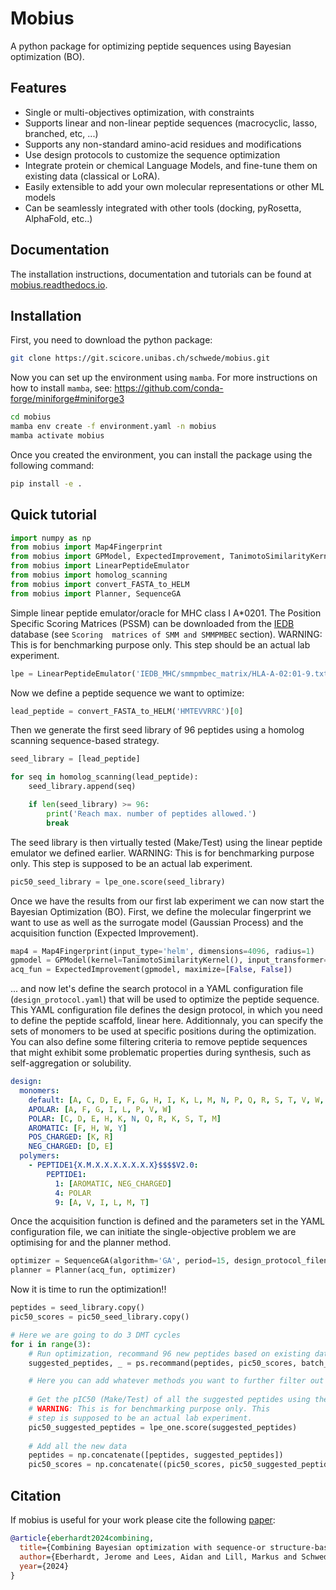 # Mobius

A python package for optimizing peptide sequences using Bayesian optimization (BO).

## Features

- Single or multi-objectives optimization, with constraints
- Supports linear and non-linear peptide sequences (macrocyclic, lasso, branched, etc, ...)
- Supports any non-standard amino-acid residues and modifications
- Use design protocols to customize the sequence optimization
- Integrate protein or chemical Language Models, and fine-tune them on existing data (classical or LoRA).
- Easily extensible to add your own molecular representations or other ML models
- Can be seamlessly integrated with other tools (docking, pyRosetta, AlphaFold, etc..)

## Documentation

The installation instructions, documentation and tutorials can be found at [mobius.readthedocs.io](https://mobius.readthedocs.io/en/latest/about.html).

## Installation

First, you need to download the python package:
```bash
git clone https://git.scicore.unibas.ch/schwede/mobius.git
```

Now you can set up the environment using `mamba`. For more instructions on how to install `mamba`, see: https://github.com/conda-forge/miniforge#miniforge3 
```bash
cd mobius
mamba env create -f environment.yaml -n mobius
mamba activate mobius
```

Once you created the environment, you can install the package using the following command:
```bash
pip install -e .
```

## Quick tutorial

```python
import numpy as np
from mobius import Map4Fingerprint
from mobius import GPModel, ExpectedImprovement, TanimotoSimilarityKernel
from mobius import LinearPeptideEmulator
from mobius import homolog_scanning
from mobius import convert_FASTA_to_HELM
from mobius import Planner, SequenceGA
```

Simple linear peptide emulator/oracle for MHC class I A*0201. The Position Specific Scoring Matrices
(PSSM) can be downloaded from the [IEDB](http://tools.iedb.org/mhci/download/) database (see `Scoring 
matrices of SMM and SMMPMBEC` section). WARNING: This is for benchmarking purpose only. This step should be an 
actual lab experiment.
```python
lpe = LinearPeptideEmulator('IEDB_MHC/smmpmbec_matrix/HLA-A-02:01-9.txt',)
```

Now we define a peptide sequence we want to optimize:
```python
lead_peptide = convert_FASTA_to_HELM('HMTEVVRRC')[0]
```

Then we generate the first seed library of 96 peptides using a homolog scanning sequence-based strategy.
```python
seed_library = [lead_peptide]

for seq in homolog_scanning(lead_peptide):
    seed_library.append(seq)

    if len(seed_library) >= 96:
        print('Reach max. number of peptides allowed.')
        break
```

The seed library is then virtually tested (Make/Test) using the linear peptide emulator we defined earlier.
WARNING: This is for benchmarking purpose only. This step is supposed to be an actual lab experiment.
```python
pic50_seed_library = lpe_one.score(seed_library)
```

Once we have the results from our first lab experiment we can now start the Bayesian Optimization (BO). First, 
we define the molecular fingerprint we want to use as well as the surrogate model (Gaussian Process) 
and the acquisition function (Expected Improvement).
```python
map4 = Map4Fingerprint(input_type='helm', dimensions=4096, radius=1)
gpmodel = GPModel(kernel=TanimotoSimilarityKernel(), input_transformer=map4)
acq_fun = ExpectedImprovement(gpmodel, maximize=[False, False])
```

... and now let's define the search protocol in a YAML configuration file (`design_protocol.yaml`) that will be used 
to optimize the peptide sequence. This YAML configuration file defines the design protocol, in which you need 
to define the peptide scaffold, linear here. Additionnaly, you can specify the sets of monomers to be used at 
specific positions during the optimization.  You can also define some filtering criteria to remove peptide sequences 
that might exhibit some problematic properties during synthesis, such as self-aggregation or solubility.

```YAML
design:
  monomers: 
    default: [A, C, D, E, F, G, H, I, K, L, M, N, P, Q, R, S, T, V, W, Y]
    APOLAR: [A, F, G, I, L, P, V, W]
    POLAR: [C, D, E, H, K, N, Q, R, K, S, T, M]
    AROMATIC: [F, H, W, Y]
    POS_CHARGED: [K, R]
    NEG_CHARGED: [D, E]
  polymers:
    - PEPTIDE1{X.M.X.X.X.X.X.X.X}$$$$V2.0:
        PEPTIDE1:
          1: [AROMATIC, NEG_CHARGED]
          4: POLAR
          9: [A, V, I, L, M, T]

```

Once the acquisition function is defined and the parameters set in the YAML configuration file, we can initiate 
the single-objective problem we are optimising for and the planner method.
```python
optimizer = SequenceGA(algorithm='GA', period=15, design_protocol_filename='design_protocol.yaml')
planner = Planner(acq_fun, optimizer)
```

Now it is time to run the optimization!!
```python
peptides = seed_library.copy()
pic50_scores = pic50_seed_library.copy()

# Here we are going to do 3 DMT cycles
for i in range(3):
    # Run optimization, recommand 96 new peptides based on existing data
    suggested_peptides, _ = ps.recommand(peptides, pic50_scores, batch_size=96)

    # Here you can add whatever methods you want to further filter out peptides
    
    # Get the pIC50 (Make/Test) of all the suggested peptides using the MHC emulator
    # WARNING: This is for benchmarking purpose only. This 
    # step is supposed to be an actual lab experiment.
    pic50_suggested_peptides = lpe_one.score(suggested_peptides)
    
    # Add all the new data
    peptides = np.concatenate([peptides, suggested_peptides])
    pic50_scores = np.concatenate((pic50_scores, pic50_suggested_peptides), axis=0)
```

## Citation

If mobius is useful for your work please cite the following [paper](https://doi.org/10.26434/chemrxiv-2023-b7l81-v2):

```bibtex
@article{eberhardt2024combining,
  title={Combining Bayesian optimization with sequence-or structure-based strategies for optimization of protein-peptide binding},
  author={Eberhardt, Jerome and Lees, Aidan and Lill, Markus and Schwede, Torsten},
  year={2024}
}
```
